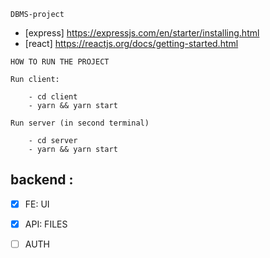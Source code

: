 ```
DBMS-project
```

* [express] https://expressjs.com/en/starter/installing.html
* [react] https://reactjs.org/docs/getting-started.html


```
HOW TO RUN THE PROJECT

Run client:

    - cd client
    - yarn && yarn start

Run server (in second terminal)

    - cd server
    - yarn && yarn start

```

## backend  :
- [x] FE: UI
- [x] API: FILES
- [ ] AUTH

